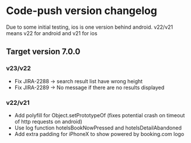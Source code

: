 # Code-push version changelog

Due to some initial testing, ios is one version behind android.
v22/v21 means v22 for android and v21 for ios

## Target version 7.0.0

### v23/v22

- Fix JIRA-2288 -> search result list have wrong height
- Fix JIRA-2289 -> No message if there are no results displayed

### v22/v21

- Add polyfill for Object.setPrototypeOf (fixes potential crash on timeout of http requests on android)
- Use log function hotelsBookNowPressed and hotelsDetailAbandoned
- Add extra padding for iPhoneX to show powered by booking.com logo
